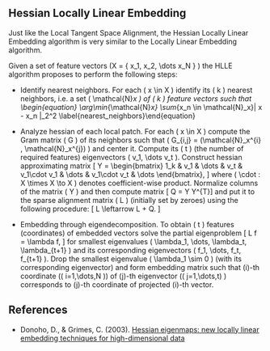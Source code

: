 Hessian Locally Linear Embedding
--------------------------------

Just like the Local Tangent Space Alignment, the Hessian Locally Linear Embedding algorithm is very 
similar to the Locally Linear Embedding algorithm.

Given a set of feature vectors \(X = \{ x_1, x_2, \dots x_N \} \) the HLLE algorithm proposes to perform the following steps:

* Identify nearest neighbors. For each \( x \in X \) identify its \( k \) nearest 
  neighbors, i.e. a set \( \mathcal{N}_x \) of \( k \) feature vectors such that
  \begin{equation} \arg\min_{\mathcal{N}_x} \sum_{x_n \in \mathcal{N}_x}\| x - x_n \|_2^2 \label{nearest_neighbors}\end{equation}
  
* Analyze hessian of each local patch. For each \( x \in X \) compute the 
  Gram matrix \( G \) of its neighbors such that \( G_{i,j} = (\mathcal{N}_x^{i} , \mathcal{N}_x^{j}) \) 
  and center  it. Compute its \( t \) (the number of required features) eigenvectors \( v_1, \dots v_t \).
  Construct hessian approximating matrix 
  \[ Y = \begin{bmatrix} 1_k & v_1 & \dots & v_t & v_1\cdot v_1 & \dots & v_1\cdot v_t & \dots \end{bmatrix}, \]
  where \( \cdot : X \times X \to X \) denotes coefficient-wise product. Normalize columns of the matrix \( Y \) and then compute matrix 
  \[ Q = Y Y^{T}\]
  and put it to the sparse alignment matrix \( L \) (initially set by zeroes) using the following procedure:
  \[ L \leftarrow L + Q. \]
  </li>

* Embedding through eigendecomposition. To obtain \( t \) features (coordinates) of embedded vectors 
  solve the partial eigenproblem 
  \[ L f = \lambda f, \]
  for smallest eigenvalues \( \lambda_1, \dots, \lambda_t, \lambda_{t+1} \) and its corresponding 
  eigenvectors \( f_1, \dots, f_t, f_{t+1} \). Drop the smallest eigenvalue \( \lambda_1 \sim 0 \) 
  (with its corresponding eigenvector) and form embedding matrix such that 
  \(i\)-th coordinate (\( i=1,\dots,N \)) of \(j\)-th eigenvector 
  (\( j=1,\dots,t\) ) corresponds to \(j\)-th coordinate of projected \(i\)-th vector.

References
----------

* Donoho, D., & Grimes, C. (2003). 
[Hessian eigenmaps: new locally linear embedding techniques for high-dimensional data](http://www-stat.stanford.edu/~donoho/Reports/2003/HessianEigenmaps.pdf")
